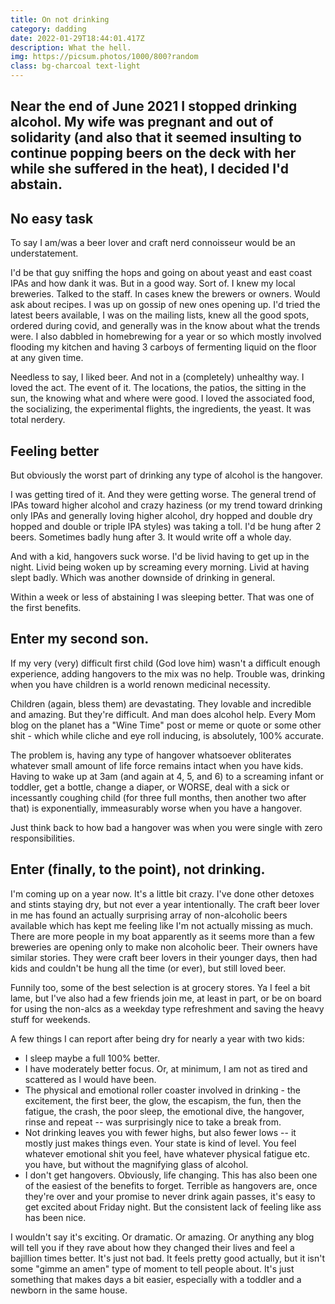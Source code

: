 ```yaml
---
title: On not drinking
category: dadding
date: 2022-01-29T18:44:01.417Z
description: What the hell.
img: https://picsum.photos/1000/800?random
class: bg-charcoal text-light
---
```

<h2 class="heading font-weight-light">Near the end of June 2021 I stopped drinking alcohol. My wife was pregnant and out of solidarity (and also that it seemed insulting to continue popping beers on the deck with her while she suffered in the heat), I decided I'd abstain.</h2>

## No easy task 

To say I am/was a beer lover and craft nerd connoisseur would be an understatement.
 
I'd be that guy sniffing the hops and going on about yeast and east coast IPAs and how dank it was.  But in a good way.  Sort of.  I knew my local breweries. Talked to the staff. In cases knew the brewers or owners. Would ask about recipes. I was up on gossip of new ones opening up. I'd tried the latest beers available, I was on the mailing lists, knew all the good spots, ordered during covid, and generally was in the know about what the trends were. I also dabbled in homebrewing for a year or so which mostly involved flooding my kitchen and having 3 carboys of fermenting liquid on the floor at any given time.

Needless to say, I liked beer.  And not in a (completely) unhealthy way. I loved the act. The event of it. The locations, the patios, the sitting in the sun, the knowing what and where were good. I loved the associated food, the socializing, the experimental flights, the ingredients, the yeast. It was total nerdery.

## Feeling better

But obviously the worst part of drinking any type of alcohol is the hangover.

I was getting tired of it. And they were getting worse.  The general trend of IPAs toward higher alcohol and crazy haziness (or my trend toward drinking only IPAs and generally loving higher alcohol, dry hopped and double dry hopped and double or triple IPA styles) was taking a toll. I'd be hung after 2 beers. Sometimes badly hung after 3. It would write off a whole day.

And with a kid, hangovers suck worse. I'd be livid having to get up in the night. Livid being woken up by screaming every morning. Livid at having slept badly. Which was another downside of drinking in general.

Within a week or less of abstaining I was sleeping better. That was one of the first benefits.

## Enter my second son. 

If my very (very) difficult first child (God love him) wasn't a difficult enough experience, adding hangovers to the mix was no help. Trouble was, drinking when you have children is a world renown medicinal necessity. 

Children (again, bless them) are devastating. They lovable and incredible and amazing. But they're difficult.  And man does alcohol help. Every Mom blog on the planet has a "Wine Time" post or meme or quote or some other shit - which while cliche and eye roll inducing, is absolutely, 100% accurate. 

The problem is, having any type of hangover whatsoever obliterates whatever small amount of life force remains intact when you have kids. Having to wake up at 3am (and again at 4, 5, and 6) to a screaming infant or toddler, get a bottle, change a diaper, or WORSE, deal with a sick or incessantly coughing child (for three full months, then another two after that) is exponentially, immeasurably worse when you have a hangover. 

Just think back to how bad a hangover was when you were single with zero responsibilities.

## Enter (finally, to the point), not drinking.

I'm coming up on a year now. It's a little bit crazy. I've done other detoxes and stints staying dry, but not ever a year intentionally. The craft beer lover in me has found an actually surprising array of non-alcoholic beers available which has kept me feeling like I'm not actually missing as much. There are more people in my boat apparently as it seems more than a few breweries are opening only to make non alcoholic beer. Their owners have similar stories. They were craft beer lovers in their younger days, then had kids and couldn't be hung all the time (or ever), but still loved beer.

Funnily too, some of the best selection is at grocery stores. Ya I feel a bit lame, but I've also had a few friends join me, at least in part, or be on board for using the non-alcs as a weekday type refreshment and saving the heavy stuff for weekends. 

A few things I can report after being dry for nearly a year with two kids:

-    I sleep maybe a full 100% better.
-    I have moderately better focus. Or, at minimum, I am not as tired and scattered as I would have been.
-    The physical and emotional roller coaster involved in drinking - the excitement, the first beer, the glow, the escapism, the fun, then the fatigue, the crash, the poor sleep, the emotional dive, the hangover, rinse and repeat -- was surprisingly nice to take a break from.
-    Not drinking leaves you with fewer highs, but also fewer lows -- it mostly just makes things even. Your state is kind of level. You feel whatever emotional shit you feel, have whatever physical fatigue etc. you have, but without the magnifying glass of alcohol.
-    I don't get hangovers. Obviously, life changing. This has also been one of the easiest of the benefits to forget. Terrible as hangovers are, once they're over and your promise to never drink again passes, it's easy to get excited about Friday night. But the consistent lack of feeling like ass has been nice.

I wouldn't say it's exciting. Or dramatic. Or amazing. Or anything any blog will tell you if they rave about how they changed their lives and feel a bajillion times better. It's just not bad. It feels pretty good actually, but it isn't some "gimme an amen" type of moment to tell people about. It's just something that makes days a bit easier, especially with a toddler and a newborn in the same house.